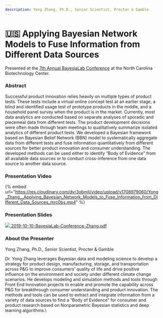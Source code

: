 ```yaml
---
description: Yong Zhang, Ph.D., Senior Scientist, Procter & Gamble
---
```


# 🇺🇸 Applying Bayesian Network Models to Fuse Information from Different Data Sources

Presented at the [7th Annual BayesiaLab Conference](./) at the North Carolina Biotechnology Center.

### Abstract&#x20;

Successful product innovation relies heavily on multiple types of product tests. These tests include a virtual online concept test at an earlier stage, a blind and identified usage test of prototype products in the middle, and a household panel survey when the product is in the market. Currently, most data analytics are conducted based on separate analyses of sporadic and piecemeal data from different tests. The product development decisions were often made through team meetings to qualitatively summarize isolated analytics of different product tests. We developed a Bayesian framework based on Bayesian Belief Network (BBN) model to systematically aggregate data from different tests and fuse information quantitatively from different sources for better product innovation and consumer understanding. The developed methods can be used either to identify “Body of Evidence” from all available data sources or to conduct cross-inference from one data source to another data source.

### Presentation Video

{% embed url="https://res.cloudinary.com/dvr3obmlj/video/upload/v1708979060/Yong_Zhang__Applying_Bayesian_Network_Models_to_Fuse_Information_from_Different_Data_Sources_mrc0bs.mp4" %}

### Presentation Slides

[![](https://res.cloudinary.com/dvr3obmlj/image/upload/v1691109037/pdf\_do9ray.svg) 2019-10-10-BayesiaLab-Conference-Zhang.pdf](https://res.cloudinary.com/dvr3obmlj/image/upload/v1708978829/2019-10-10-BayesiaLab-Conference-Zhang\_jebyqv.pdf)

### About the Presenter&#x20;

Yong Zhang, Ph.D., Senior Scientist, Procter & Gamble

Dr. Yong Zhang leverages Bayesian data and modeling science to develop a strategy for product design, manufacturing, storage, and transportation across P\&G to improve consumers’ quality of life and drive positive influence on the environment and society under different climate change scenarios. He develops modeling and simulation methods and tools through Front End Innovation projects to enable and promote the capability across P\&G for breakthrough consumer understanding and product innovation. The methods and tools can be used to extract and integrate information from a variety of data sources to find a “Body of Evidence” for consumer and product research based on Nonparametric Bayesian statistics and deep learning algorithms.\
